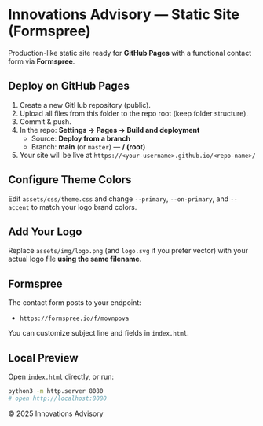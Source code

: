 # Innovations Advisory — Static Site (Formspree)

Production-like static site ready for **GitHub Pages** with a functional contact form via **Formspree**.

## Deploy on GitHub Pages

1. Create a new GitHub repository (public).
2. Upload all files from this folder to the repo root (keep folder structure).
3. Commit & push.
4. In the repo: **Settings → Pages → Build and deployment**
   - Source: **Deploy from a branch**
   - Branch: **main** (or `master`) — **/ (root)**
5. Your site will be live at `https://<your-username>.github.io/<repo-name>/`

## Configure Theme Colors
Edit `assets/css/theme.css` and change `--primary`, `--on-primary`, and `--accent` to match your logo brand colors.

## Add Your Logo
Replace `assets/img/logo.png` (and `logo.svg` if you prefer vector) with your actual logo file **using the same filename**.

## Formspree
The contact form posts to your endpoint:
- `https://formspree.io/f/movnpova`

You can customize subject line and fields in `index.html`.

## Local Preview
Open `index.html` directly, or run:
```bash
python3 -m http.server 8080
# open http://localhost:8080
```

© 2025 Innovations Advisory
